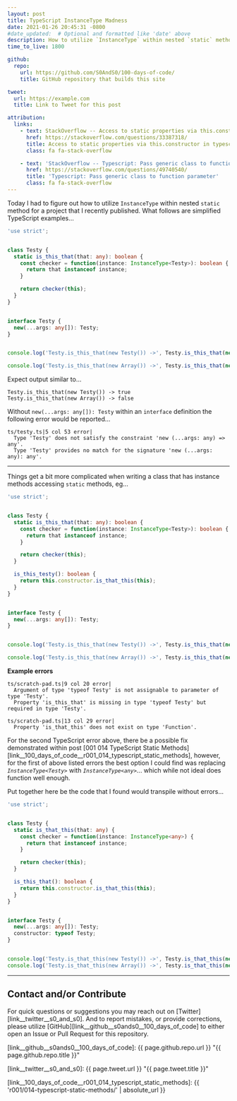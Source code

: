 ```yaml
---
layout: post
title: TypeScript InstanceType Madness
date: 2021-01-26 20:45:31 -0800
#date_updated:  # Optional and formatted like 'date' above
description: How to utilize `InstanceType` within nested `static` method
time_to_live: 1800

github:
  repo:
    url: https://github.com/S0AndS0/100-days-of-code/
    title: GitHub repository that builds this site

tweet:
  url: https://example.com
  title: Link to Tweet for this post

attribution:
  links:
    - text: StackOverflow -- Access to static properties via this.constructor in typescript
      href: https://stackoverflow.com/questions/33387318/
      title: Access to static properties via this.constructor in typescript
      class: fa fa-stack-overflow

    - text: 'StackOverflow -- Typescript: Pass generic class to function parameter'
      href: https://stackoverflow.com/questions/49740540/
      title: 'Typescript: Pass generic class to function parameter'
      class: fa fa-stack-overflow
---
```




Today I had to figure out how to utilize `InstanceType` within nested `static` method for a project that I recently published. What follows are simplified TypeScript examples...


```typescript
'use strict';


class Testy {
  static is_this_that(that: any): boolean {
    const checker = function(instance: InstanceType<Testy>): boolean {
      return that instanceof instance;
    }

    return checker(this);
  }
}


interface Testy {
  new(...args: any[]): Testy;
}


console.log('Testy.is_this_that(new Testy()) ->', Testy.is_this_that(new Testy()));

console.log('Testy.is_this_that(new Array()) ->', Testy.is_this_that(new Array()));
```


Expect output similar to...


```
Testy.is_this_that(new Testy()) -> true
Testy.is_this_that(new Array()) -> false
```


Without `new(...args: any[]): Testy` within an `interface` definition the following error would be reported...


```
ts/testy.ts|5 col 53 error|
  Type 'Testy' does not satisfy the constraint 'new (...args: any) => any'.
  Type 'Testy' provides no match for the signature 'new (...args: any): any'.
```


---


Things get a bit more complicated when writing a class that has instance methods accessing `static` methods, eg...


```TypeScript
'use strict';


class Testy {
  static is_this_that(that: any): boolean {
    const checker = function(instance: InstanceType<Testy>): boolean {
      return that instanceof instance;
    }

    return checker(this);
  }

  is_this_testy(): boolean {
    return this.constructor.is_that_this(this);
  }
}


interface Testy {
  new(...args: any[]): Testy;
}


console.log('Testy.is_this_that(new Testy()) ->', Testy.is_this_that(new Testy()));

console.log('Testy.is_this_that(new Array()) ->', Testy.is_this_that(new Array()));
```


**Example errors**


```
ts/scratch-pad.ts|9 col 20 error|
  Argument of type 'typeof Testy' is not assignable to parameter of type 'Testy'.
  Property 'is_this_that' is missing in type 'typeof Testy' but required in type 'Testy'.

ts/scratch-pad.ts|13 col 29 error|
  Property 'is_that_this' does not exist on type 'Function'.
```


For the second TypeScript error above, there be a possible fix demonstrated within post [001 014 TypeScript Static Methods][link__100_days_of_code__r001_014_typescript_static_methods], however, for the first of above listed errors the best option I could find was replacing _`InstanceType<Testy>`_ with _`InstanceType<any>`_... which while not ideal does function well enough.


Put together here be the code that I found would transpile without errors...


```typescript
'use strict';


class Testy {
  static is_that_this(that: any) {
    const checker = function(instance: InstanceType<any>) {
      return that instanceof instance;
    }

    return checker(this);
  }

  is_this_that(): boolean {
    return this.constructor.is_that_this(this);
  }
}


interface Testy {
  new(...args: any[]): Testy;
  constructor: typeof Testy;
}


console.log('Testy.is_that_this(new Testy()) ->', Testy.is_that_this(new Testy()));
console.log('Testy.is_that_this(new Array()) ->', Testy.is_that_this(new Array()));
```


______


## Contact and/or Contribute
[heading__contact_andor_contribute]: #contact-andor-contribute


For quick questions or suggestions you may reach out on [Twitter][link__twitter__s0_and_s0]. And to report mistakes, or provide corrections, please utilize [GitHub][link__github__s0ands0__100_days_of_code] to either open an Issue or Pull Request for this repository.



[link__github__s0ands0__100_days_of_code]: {{ page.github.repo.url }} "{{ page.github.repo.title }}"

[link__twitter__s0_and_s0]: {{ page.tweet.url }} "{{ page.tweet.title }}"

[link__100_days_of_code__r001_014_typescript_static_methods]: {{ 'r001/014-typescript-static-methods/' | absolute_url }}

